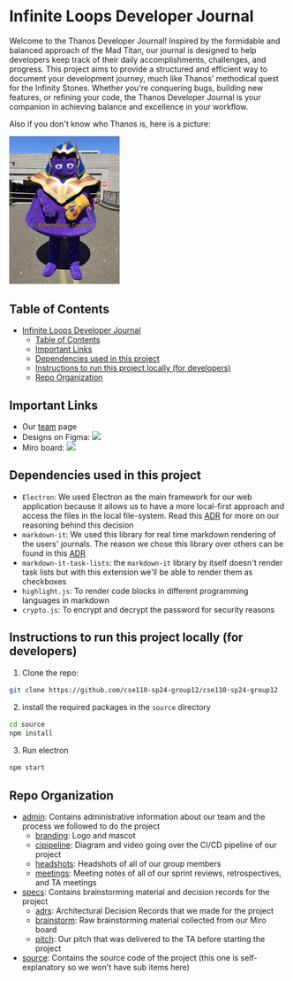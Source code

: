 # Infinite Loops Developer Journal

Welcome to the Thanos Developer Journal! Inspired by the formidable and balanced approach of the Mad Titan, our journal is designed to help developers keep track of their daily accomplishments, challenges, and progress. This project aims to provide a structured and efficient way to document your development journey, much like Thanos’ methodical quest for the Infinity Stones. Whether you're conquering bugs, building new features, or refining your code, the Thanos Developer Journal is your companion in achieving balance and excellence in your workflow.

Also if you don't know who Thanos is, here is a picture:

<img src="admin/branding/mascot-thanos.jpeg" width=200>

## Table of Contents
- [Infinite Loops Developer Journal](#infinite-loops-developer-journal)
  - [Table of Contents](#table-of-contents)
  - [Important Links](#important-links)
  - [Dependencies used in this project](#dependencies-used-in-this-project)
  - [Instructions to run this project locally (for developers)](#instructions-to-run-this-project-locally-for-developers)
  - [Repo Organization](#repo-organization)

## Important Links

- Our [team](admin/team.md) page
- Designs on Figma: [<img src="https://encrypted-tbn0.gstatic.com/images?q=tbn:ANd9GcTx28mg8aQ39CEGURVztotd5VC0bO7Ik-ZpBw&s" width=60>](https://www.figma.com/design/Vcmpxe7RRHcT9bNZ1PNhe7/Brainstorm?node-id=0-1&m=dev)
- Miro board: [<img src="https://1000logos.net/wp-content/uploads/2023/10/Miro-Logo.jpg" width=60>](https://miro.com/app/board/uXjVKSQWSxU=/)

## Dependencies used in this project

- `Electron`: We used Electron as the main framework for our web application because it allows us to have a more local-first approach and access the files in the local file-system. Read this [ADR](specs/adrs/050924-why-electron.md) for more on our reasoning behind this decision
- `markdown-it`: We used this library for real time markdown rendering of the users' journals. The reason we chose this library over others can be found in this [ADR](specs/adrs/050924-markdown-it.md)
- `markdown-it-task-lists`: the `markdown-it` library by itself doesn't render task lists but with this extension we'll be able to render them as checkboxes
- `highlight.js`: To render code blocks in different programming languages in markdown
- `crypto.js`: To encrypt and decrypt the password for security reasons

## Instructions to run this project locally (for developers)

1. Clone the repo:

```sh
git clone https://github.com/cse110-sp24-group12/cse110-sp24-group12
```

2. install the required packages in the `source` directory

```sh
cd source
npm install
```

3. Run electron

```sh
npm start
```
## Repo Organization

- [admin](admin): Contains administrative information about our team and the process we followed to do the project
  - [branding](admin/branding): Logo and mascot
  - [cipipeline](admin/cipipeline/): Diagram and video going over the CI/CD pipeline of our project
  - [headshots](admin/headshots/): Headshots of all of our group members
  - [meetings](admin/meetings/): Meeting notes of all of our sprint reviews, retrospectives, and TA meetings
- [specs](specs): Contains brainstorming material and decision records for the project
  - [adrs](specs/adrs/): Architectural Decision Records that we made for the project
  - [brainstorm](specs/brainstorm/): Raw brainstorming material collected from our Miro board
  - [pitch](specs/pitch/): Our pitch that was delivered to the TA before starting the project
- [source](source): Contains the source code of the project (this one is self-explanatory so we won't have sub items here)